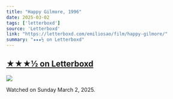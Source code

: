```yaml
---
title: "Happy Gilmore, 1996"
date: 2025-03-02
tags: ['letterboxd']
source: 'Letterboxd'
link: "https://letterboxd.com/emiliosao/film/happy-gilmore/"
summary: "★★★½ on Letterboxd"
---
```


## [★★★½ on Letterboxd](https://letterboxd.com/emiliosao/film/happy-gilmore/)

<p><img src="https://a.ltrbxd.com/resized/film-poster/4/6/9/8/7/46987-happy-gilmore-0-600-0-900-crop.jpg?v=09dc9d06bd" /></p>
<p>Watched on Sunday March 2, 2025.</p>
